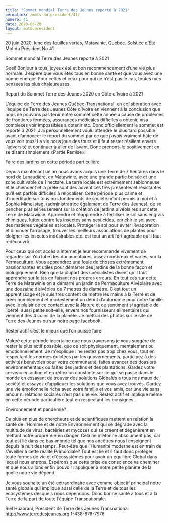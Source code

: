 ```yaml
---
title: "Sommet mondial Terre des Jeunes reporté à 2021"
permalink: /mots-du-president/41/
numero: 41
date: 2020-06-20
layout: motdupresident
---
```

20 juin 2020, lune des feuilles vertes, Matawinie, Québec.
Solstice d’Été
Mot du Président No 41

Sommet mondial Terre des Jeunes reporté à 2021

Goei! Bonjour à tous, joyeux été et bon recommencement d’une vie plus
normale. J’espère que vous êtes tous en bonne santé et que vous avez une
bonne énergie! Pour celles et ceux pour qui ce n’est pas le cas, toutes
mes pensées les plus chaleureuses.

Report du Sommet Terre des Jeunes 2020 en Côte d’Ivoire à 2021

L’équipe de Terre des Jeunes Québec-Transnational, en collaboration avec
l’équipe de Terre des Jeunes Côte d’Ivoire en viennent à la conclusion
que nous ne pouvons pas tenir notre sommet cette année à cause de
problèmes de frontières fermées, assurances médicales difficiles a
obtenir, visa complexes voir impossibles a obtenir etc. Donc officiellement
le sommet est reporté à 2021! J’ai personnellement voulu attendre le plus
tard possible avant d’annoncer le report du sommet par ce que j’avais
vraiment hâte de vous voir tous! La vie nous joue des tours et il faut
rester résilient envers l’adversité et continuer à aller de l’avant.
Donc prenons-le positivement en se disant simplement «Partie Remise»!

Faire des jardins en cette période particulière

Depuis maintenant un an nous avons acquis une Terre de 7 hectares dans le
nord de Lanaudière, en Matawinie, avec une grande partie boisée et une zone
cultivable de 1 hectare. La terre locale est extrêmement sablonneuse et le
chiendent et la prêle sont des adventices très présentes et résistantes
qu’il est parfois difficiles à relocaliser. Cette période plus calme et
d’incertitude sur tous nos fondements de société m’ont permis à moi et
à Sophie Mimelistag, (administratrice également de Terre des Jeunes), de se
pencher plus sérieusement sur la création de jardins alvéolaires sur cette
Terre de Matawinie. Apprendre et réapprendre à fertiliser le sol sans
engrais chimiques, lutter contre les insectes sans pesticides, enrichir le
sol avec des matières végétales et locales. Protéger le sol pour éviter
l’évaporation et diminuer l’arrosage, trouver les meilleurs associations
de plantes pour éloigner les insectes indésirables etc. est tout un art
fort agréable qu’il faut redécouvrir.

Pour ceux qui ont accès a internet je leur recommande vivement de regarder
sur YouTube des documentaires, assez nombreux et variés, sur la
Permaculture. Vous apprendrez une foule de choses extrêmement passionnantes
et utiles pour démarrer des jardins de la bonne façon et biologiquement.
Bien que la plupart des spécialistes disent qu’il faut apprendre sur le
tas en faisant nos propres erreurs. En tout cas sur cette Terre de Matawinie
on a démarré un jardin de Permaculture Alvéolaire avec une douzaine
d’alvéoles de 7 mètres de diamètre. C’est tout un apprentissage et je
suis très content de mettre les mains à la Terre et de créer humblement et
modestement un début d’autonomie pour notre famille avec le plaisir de ce
contact avec la Nature et ce sentiment si agréable de liberté, aussi petite
soit-elle, envers nos fournisseurs alimentaires qui viennent des 4 coins de
la planète. Je mettrai des photos sur le site de Terre des Jeunes ou sur
notre page facebook.

Rester actif c’est le mieux que l’on puisse faire

Malgré cette période incertaine que nous traversons je vous suggère de
rester le plus actif possible, que ce soit physiquement, mentalement ou
émotionnellement. Je m’explique : ne restez pas trop chez vous, tout en
respectant les normes édictées par les gouvernements, participez à des
activités bénévoles pour votre communauté, faites avancer des dossiers
environnementaux ou faites des jardins et des plantations. Gardez votre
cerveau en action et en réflexion constante sur ce qui se passe dans le
monde en essayant de trouver des solutions Globales a tous nos maux de
société et essayez d’appliquer les solutions que vous avez trouvés.
Gardez une vie émotionnelle riche avec votre famille et vos amis, car une
vie sans amour ni relations sociales n’est pas une vie. Restez actif et
impliqué même en cette période particulière tout en respectant les
consignes.

Environnement et pandémie?

De plus en plus de chercheurs et de scientifiques mettent en relation la
santé de l’Homme et de notre Environnement qui se dégrade avec la
multitude de virus, bactéries et mycoses qui se créent et dégénèrent en
mettant notre propre Vie en danger. Cela ne m’étonne absolument pas, car
tout est lié dans ce bas-monde tel que nos ancêtres nous l’enseignent
depuis la nuit des temps. Peut-être que l’Humanité moderne est en train
de s’éveiller à cette réalité Primordiale? Tout est lié et il faut
donc protéger toute formes de vie et d’écosystèmes pour avoir un
équilibre Global dans lequel nous entrons. Espérons que cette prise de
conscience va cheminer et que nous allons enfin pouvoir l’appliquer à
notre petite planète de la quelle notre vie dépend.

Je vous souhaite un été extraordinaire avec comme objectif principal notre
santé globale qui implique aussi celle de la Terre et de tous les
écosystèmes desquels nous dépendons. Donc bonne santé à tous et à la
Terre de la part de toute l’équipe Transnationale.

Riel Huaorani, Président de Terre des Jeunes Transnational
http://www.terredesjeunes.org 1-438-876-7976
